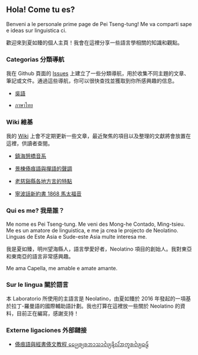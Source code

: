 ## Hola! Come tu es?

Benveni a le personale prime page de Pei Tseng-tung! Me va comparti sape e ideas sur linguistica ci.

歡迎來到夏如臻的個人主頁！我會在這裡分享一些語言學相關的知識和觀點。

### Categorias 分類導航

我在 Github 頁面的 [Issues](https://github.com/PeiTsengtung/Laboratorio/issues) 上建立了一些分類導航，用於收集不同主題的文章、筆記或文件。通過這些導航，你可以很快查找並獲取到你所感興趣的信息。

- [吳語](https://github.com/PeiTsengtung/Laboratorio/issues/2)

- [ภาษาไทย](https://github.com/PeiTsengtung/Laboratorio/issues/3)

### Wiki 維基

我的 [Wiki](https://github.com/PeiTsengtung/Laboratorio/wiki) 上會不定期更新一些文章，最近聚焦的項目以及整理的文獻將會放置在這裡，供讀者查閱。

- [鎮海憩橋音系](https://github.com/PeiTsengtung/Laboratorio/wiki/%E9%8E%AE%E6%B5%B7%E6%86%A9%E6%A9%8B%E9%9F%B3%E7%B3%BB)

- [景棟傣痕語與撣語的聲調](https://github.com/PeiTsengtung/Laboratorio/wiki/%E6%99%AF%E6%A3%9F%E5%82%A3%E7%97%95%E8%AA%9E%E8%88%87%E6%92%A3%E8%AA%9E%E7%9A%84%E8%81%B2%E8%AA%BF)

- [老慈谿縣各地方言的特點](https://github.com/PeiTsengtung/Laboratorio/wiki/%E8%80%81%E6%85%88%E8%B0%BF%E7%B8%A3%E5%90%84%E5%9C%B0%E6%96%B9%E8%A8%80%E7%9A%84%E7%89%B9%E9%BB%9E)

- [寧波話新約書 1868 馬太福音](https://github.com/PeiTsengtung/Laboratorio/wiki/%E5%AF%A7%E6%B3%A2%E8%A9%B1%E6%96%B0%E7%B4%84%E6%9B%B8-1868-%E9%A6%AC%E5%A4%AA%E7%A6%8F%E9%9F%B3)

### Qui es me? 我是誰？

Me nome es Pei Tseng-tung. Me veni des Mong-he Contado, Ming-tsieu. Me es un amatore de linguistica, e me ja crea le projecto de Neolatino. Linguas de Este Asia e Sude-este Asia multe interesa me.

我是夏如臻，明州望海縣人，語言學愛好者，Neolatino 項目的創始人。我對東亞和東南亞的語言非常感興趣。

Me ama Capella, me amable e amate amante.

### Sur le lingua 關於語言

本 Laboratorio 所使用的主語言是 Neolatino，由夏如臻於 2016 年發起的一項基於拉丁-羅曼語的國際輔助語計劃。我也打算在這裡放一些關於 Neolatino 的資料，目前正在編寫，感謝支持！

### Externe ligaciones 外部鏈接

- [傣痕語與經書傣文教程 ᨷᩯ᩠ᨷᩁ᩠ᨿᩁᨽᩣᩈᩣᨴᩱ᩠ᨿᨡᩨ᩠ᨶᩓᩢᩋᨠ᩠ᨡᩁᨴᩱ᩠ᨿᨵᨾ᩠ᨾ᩼](https://space.bilibili.com/6951149/favlist?fid=1108631149)
